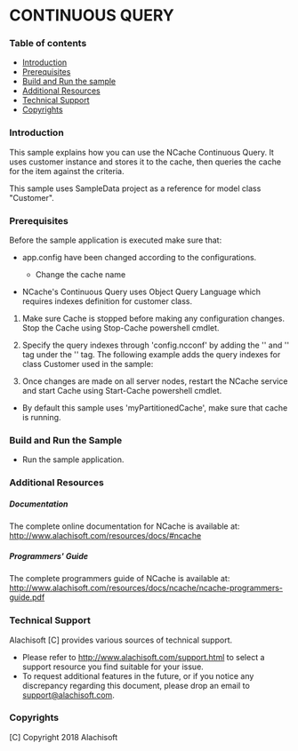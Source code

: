 # CONTINUOUS QUERY

### Table of contents

* [Introduction](#introduction)
* [Prerequisites](#prerequisites)
* [Build and Run the sample](#build-and-run-the-sample)
* [Additional Resources](#additional-resources)
* [Technical Support](#technical-support)
* [Copyrights](#copyrights)

### Introduction

This sample explains how you can use the NCache Continuous Query. It uses customer instance and stores it to the cache, then queries the cache for the item against the criteria.

This sample uses SampleData project as a reference for model class "Customer".

### Prerequisites

Before the sample application is executed make sure that:

- app.config have been changed according to the configurations. 
	- Change the cache name

- NCache's Continuous Query uses Object Query Language which requires indexes definition for customer class.
 1) Make sure Cache is stopped before making any configuration changes. Stop the Cache using Stop-Cache powershell cmdlet.
 2) Specify the query indexes through 'config.ncconf' by adding the '<query-indexes>' and  '<query-class>' tag under the '<cache-settings>' tag.
 The following example adds the query indexes for class Customer used in the sample:
    <query-indexes>
        <query-class id="Alachisoft.NCache.Sample.Data.Customer" name="Alachisoft.NCache.Sample.Data.Customer">
          <query-attributes id="ContactName" name="ContactName" data-type="System.String"/>
          <query-attributes id="Country" name="Country" data-type="System.String"/>
          <query-attributes id="ContactNo" name="ContactNo" data-type="System.String"/>
          <query-attributes id="CustomerID" name="CustomerID" data-type="System.String"/>
          <query-attributes id="CompanyName" name="CompanyName" data-type="System.String"/>
          <query-attributes id="Address" name="Address" data-type="System.String"/>
        </query-class>
    </query-indexes>

 3) Once changes are made on all server nodes, restart the NCache service and start Cache using Start-Cache powershell cmdlet.

- By default this sample uses 'myPartitionedCache', make sure that cache is running. 
	
### Build and Run the Sample
    
- Run the sample application.

### Additional Resources

##### Documentation
The complete online documentation for NCache is available at:
http://www.alachisoft.com/resources/docs/#ncache

##### Programmers' Guide
The complete programmers guide of NCache is available at:
http://www.alachisoft.com/resources/docs/ncache/ncache-programmers-guide.pdf

### Technical Support

Alachisoft [C] provides various sources of technical support. 

- Please refer to http://www.alachisoft.com/support.html to select a support resource you find suitable for your issue.
- To request additional features in the future, or if you notice any discrepancy regarding this document, please drop an email to [support@alachisoft.com](mailto:support@alachisoft.com).

### Copyrights

[C] Copyright 2018 Alachisoft 